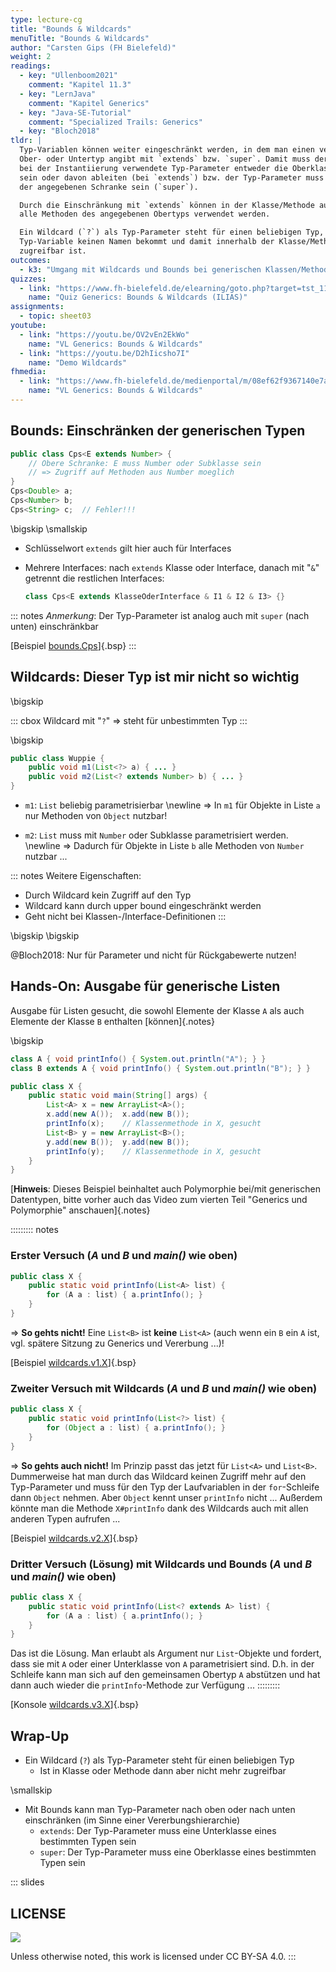 ```yaml
---
type: lecture-cg
title: "Bounds & Wildcards"
menuTitle: "Bounds & Wildcards"
author: "Carsten Gips (FH Bielefeld)"
weight: 2
readings:
  - key: "Ullenboom2021"
    comment: "Kapitel 11.3"
  - key: "LernJava"
    comment: "Kapitel Generics"
  - key: "Java-SE-Tutorial"
    comment: "Specialized Trails: Generics"
  - key: "Bloch2018"
tldr: |
  Typ-Variablen können weiter eingeschränkt werden, in dem man einen verpflichtenden
  Ober- oder Untertyp angibt mit `extends` bzw. `super`. Damit muss der später
  bei der Instantiierung verwendete Typ-Parameter entweder die Oberklasse selbst
  sein oder davon ableiten (bei `extends`) bzw. der Typ-Parameter muss eine Oberklasse
  der angegebenen Schranke sein (`super`).

  Durch die Einschränkung mit `extends` können in der Klasse/Methode auf der Typ-Variablen
  alle Methoden des angegebenen Obertyps verwendet werden.

  Ein Wildcard (`?`) als Typ-Parameter steht für einen beliebigen Typ, wobei die
  Typ-Variable keinen Namen bekommt und damit innerhalb der Klasse/Methode nicht
  zugreifbar ist.
outcomes:
  - k3: "Umgang mit Wildcards und Bounds bei generischen Klassen/Methoden"
quizzes:
  - link: "https://www.fh-bielefeld.de/elearning/goto.php?target=tst_1106236&client_id=FH-Bielefeld"
    name: "Quiz Generics: Bounds & Wildcards (ILIAS)"
assignments:
  - topic: sheet03
youtube:
  - link: "https://youtu.be/OV2vEn2EkWo"
    name: "VL Generics: Bounds & Wildcards"
  - link: "https://youtu.be/D2hIicsho7I"
    name: "Demo Wildcards"
fhmedia:
  - link: "https://www.fh-bielefeld.de/medienportal/m/08ef62f9367140e7ae75cd4e90fde1e63cc3ec6c9e7e4c11a1994065fd45e781f46bc6b3f1fbe4fbe8952db11812d52efe8cd8900fe88843e5eaefad62bbc7d3"
    name: "VL Generics: Bounds & Wildcards"
---
```



## Bounds: Einschränken der generischen Typen

```java
public class Cps<E extends Number> {
    // Obere Schranke: E muss Number oder Subklasse sein
    // => Zugriff auf Methoden aus Number moeglich
}
Cps<Double> a;
Cps<Number> b;
Cps<String> c;  // Fehler!!!
```

\bigskip
\smallskip

*   Schlüsselwort `extends` gilt hier auch für Interfaces
*   Mehrere Interfaces: nach `extends` Klasse oder Interface, danach
    mit "`&`" getrennt die restlichen Interfaces:

    ```java
    class Cps<E extends KlasseOderInterface & I1 & I2 & I3> {}
    ```

::: notes
_Anmerkung_: Der Typ-Parameter ist analog auch mit `super` (nach unten) einschränkbar

[Beispiel [bounds.Cps](https://github.com/Programmiermethoden/PM-Lecture/blob/master/markdown/generics/src/bounds/Cps.java)]{.bsp}
:::


## Wildcards: Dieser Typ ist mir nicht so wichtig

\bigskip

::: cbox
Wildcard mit "`?`" => steht für unbestimmten Typ
:::

\bigskip

```java
public class Wuppie {
    public void m1(List<?> a) { ... }
    public void m2(List<? extends Number> b) { ... }
}
```

*   `m1`: `List` beliebig parametrisierbar \newline
    => In `m1` für Objekte in Liste `a` nur Methoden von `Object` nutzbar!

*   `m2`: `List` muss mit `Number` oder Subklasse parametrisiert werden. \newline
    => Dadurch für Objekte in Liste `b` alle Methoden von `Number` nutzbar ...


::: notes
Weitere Eigenschaften:

*   Durch Wildcard kein Zugriff auf den Typ
*   Wildcard kann durch upper bound eingeschränkt werden
*   Geht nicht bei Klassen-/Interface-Definitionen
:::

\bigskip
\bigskip

@Bloch2018: Nur für Parameter und nicht für Rückgabewerte nutzen!


## Hands-On: Ausgabe für generische Listen

Ausgabe für Listen gesucht, die sowohl Elemente der Klasse `A` als auch
Elemente der Klasse `B` enthalten [können]{.notes}

\bigskip

```java
class A { void printInfo() { System.out.println("A"); } }
class B extends A { void printInfo() { System.out.println("B"); } }

public class X {
    public static void main(String[] args) {
        List<A> x = new ArrayList<A>();
        x.add(new A());  x.add(new B());
        printInfo(x);    // Klassenmethode in X, gesucht
        List<B> y = new ArrayList<B>();
        y.add(new B());  y.add(new B());
        printInfo(y);    // Klassenmethode in X, gesucht
    }
}
```

[**Hinweis**: Dieses Beispiel beinhaltet auch Polymorphie bei/mit generischen Datentypen, bitte vorher
 auch das Video zum vierten Teil "Generics und Polymorphie" anschauen]{.notes}

::::::::: notes
### Erster Versuch (_A_ und _B_ und _main()_ wie oben)

```java
public class X {
    public static void printInfo(List<A> list) {
        for (A a : list) { a.printInfo(); }
    }
}
```

=> **So gehts nicht!** Eine `List<B>` ist **keine** `List<A>`
(auch wenn ein `B` ein `A` ist, vgl. spätere Sitzung zu Generics und
Vererbung ...)!

[Beispiel [wildcards.v1.X](https://github.com/Programmiermethoden/PM-Lecture/blob/master/markdown/generics/src/wildcards/v1/X.java)]{.bsp}

### Zweiter Versuch mit Wildcards (_A_ und _B_ und _main()_ wie oben)

```java
public class X {
    public static void printInfo(List<?> list) {
        for (Object a : list) { a.printInfo(); }
    }
}
```

=> **So gehts auch nicht!** Im Prinzip passt das jetzt
für `List<A>` und `List<B>`. Dummerweise hat man durch das Wildcard
keinen Zugriff mehr auf den Typ-Parameter und muss für den Typ der
Laufvariablen in der `for`-Schleife dann `Object` nehmen. Aber
`Object` kennt unser `printInfo` nicht ... Außerdem könnte man die
Methode `X#printInfo` dank des Wildcards auch mit allen anderen
Typen aufrufen ...

[Beispiel [wildcards.v2.X](https://github.com/Programmiermethoden/PM-Lecture/blob/master/markdown/generics/src/wildcards/v2/X.java)]{.bsp}

### Dritter Versuch (Lösung) mit Wildcards und Bounds (_A_ und _B_ und _main()_ wie oben)

```java
public class X {
    public static void printInfo(List<? extends A> list) {
        for (A a : list) { a.printInfo(); }
    }
}
```

Das ist die Lösung. Man erlaubt als Argument nur `List`-Objekte und fordert,
dass sie mit `A` oder einer Unterklasse von `A` parametrisiert sind. D.h.
in der Schleife kann man sich auf den gemeinsamen Obertyp `A` abstützen
und hat dann auch wieder die `printInfo`-Methode zur Verfügung ...
:::::::::

[Konsole [wildcards.v3.X](https://github.com/Programmiermethoden/PM-Lecture/tree/master/markdown/generics/src/wildcards/v3)]{.bsp}


## Wrap-Up

*   Ein Wildcard (`?`) als Typ-Parameter steht für einen beliebigen Typ
    -   Ist in Klasse oder Methode dann aber nicht mehr zugreifbar

\smallskip

*   Mit Bounds kann man Typ-Parameter nach oben oder nach unten einschränken
    (im Sinne einer Vererbungshierarchie)
    -   `extends`: Der Typ-Parameter muss eine Unterklasse eines bestimmten Typen sein
    -   `super`: Der Typ-Parameter muss eine Oberklasse eines bestimmten Typen sein







<!-- DO NOT REMOVE - THIS IS A LAST SLIDE TO INDICATE THE LICENSE AND POSSIBLE EXCEPTIONS (IMAGES, ...). -->
::: slides
## LICENSE
![](https://licensebuttons.net/l/by-sa/4.0/88x31.png)

Unless otherwise noted, this work is licensed under CC BY-SA 4.0.
:::
